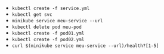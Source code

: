 * `kubectl create -f service.yml`
* `kubectl get svc`
* `minikube service meu-service --url`
* `kubectl delete pod meu-pod`
* `kubectl create -f pod01.yml`
* `kubectl create -f pod02.yml`
* `curl $(minikube service meu-service --url)/health?[1-5]`
